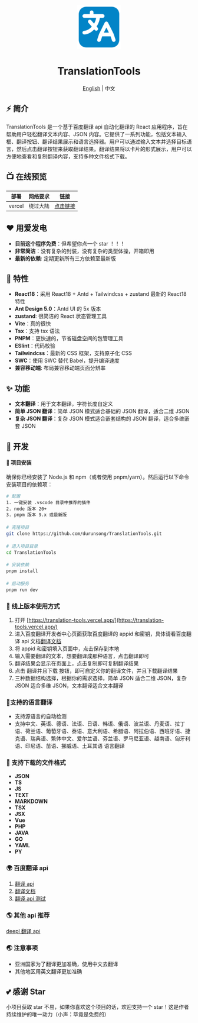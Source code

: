 <div align="center">
  <img alt="TranslationTools Logo" width="120" height="120" src="./public/logo.png">
  <h1>TranslationTools</h1>
  <span><a href="./README.EN.md">English</a> | 中文</span>
</div>

## ⚡ 简介

TranslationTools 是一个基于百度翻译 api 自动化翻译的 React 应用程序，旨在帮助用户轻松翻译文本内容、JSON 内容。它提供了一系列功能，包括文本输入框、翻译按钮、翻译结果展示和语言选择器。用户可以通过输入文本并选择目标语言，然后点击翻译按钮来获取翻译结果。翻译结果将以卡片的形式展示，用户可以方便地查看和复制翻译内容，支持多种文件格式下载。

## 📺 在线预览

| 部署   | 网络要求 | 链接                                              |
| ------ | -------- | ------------------------------------------------- |
| vercel | 绕过大陆 | [点击链接](https://translation-tools.vercel.app/) |

## ❤️ 用爱发电

- **目前这个程序免费**：但希望你点一个 star ！！！
- **非常简洁**：没有复杂的封装，没有复杂的类型体操，开箱即用
- **最新的依赖**: 定期更新所有三方依赖至最新版

## 🧭 特性

- **React18**：采用 React18 + Antd + Tailwindcss + zustand 最新的 React18 特性
- **Ant Design 5.0**：Antd UI 的 5x 版本
- **zustand**: 很简洁的 React 状态管理工具
- **Vite**：真的很快
- **Tsx**：支持 tsx 语法
- **PNPM**：更快速的，节省磁盘空间的包管理工具
- **ESlint**：代码校验
- **Tailwindcss**：最新的 CSS 框架，支持原子化 CSS
- **SWC**：使用 SWC 替代 Babel，提升编译速度
- **兼容移动端**: 布局兼容移动端页面分辨率

## ✨ 功能

- **文本翻译**：用于文本翻译，字符长度自定义
- **简单 JSON 翻译**：简单 JSON 模式适合基础的 JSON 翻译，适合二维 JSON
- **复杂 JSON 翻译**：复杂 JSON 模式适合嵌套结构的 JSON 翻译，适合多维嵌套 JSON

## 🚀 开发

#### 🍇 项目安装

确保你已经安装了 Node.js 和 npm（或者使用 pnpm/yarn）。然后运行以下命令安装项目的依赖项：

```bash
# 配置
1. 一键安装 .vscode 目录中推荐的插件
2. node 版本 20+
3. pnpm 版本 9.x 或最新版

# 克隆项目
git clone https://github.com/durunsong/TranslationTools.git

# 进入项目目录
cd TranslationTools

# 安装依赖
pnpm install

# 启动服务
pnpm run dev
```

### 🥭 线上版本使用方式

1. 打开 [https://translation-tools.vercel.app/](https://translation-tools.vercel.app/)
2. 进入百度翻译开发者中心页面获取百度翻译的 appid 和密钥，具体请看百度翻译 api 文档[翻译文档](https://api.fanyi.baidu.com/doc/21)
3. 将 appid 和密钥填入页面中，点击保存到本地
4. 输入需要翻译的文本，想要翻译成那种语言，点击翻译即可
5. 翻译结果会显示在页面上，点击复制即可复制翻译结果
6. 点击 翻译并且下载 按钮，即可自定义你的翻译文件，并且下载翻译结果
7. 三种数据结构选择，根据你的需求选择，简单 JSON 适合二维 JSON，复杂 JSON 适合多维 JSON，文本翻译适合文本翻译

### 🍄支持的语言翻译

- 支持源语言的自动检测
- 支持中文、英语、德语、法语、日语、韩语、俄语、波兰语、丹麦语、拉丁语、荷兰语、葡萄牙语、泰语、意大利语、希腊语、阿拉伯语、西班牙语、捷克语、瑞典语、繁体中文、爱尔兰语、芬兰语、罗马尼亚语、越南语、匈牙利语、印尼语、苗语、挪威语、土耳其语 语言翻译

### 🍅 支持下载的文件格式

- **JSON**
- **TS**
- **JS**
- **TEXT**
- **MARKDOWN**
- **TSX**
- **JSX**
- **Vue**
- **PHP**
- **JAVA**
- **GO**
- **YAML**
- **PY**

### 🌍 百度翻译 api

1. [翻译 api](https://fanyi-api.baidu.com/api/trans/vip/translate)
2. [翻译文档](https://api.fanyi.baidu.com/doc/21)
3. [翻译 api 测试](https://fanyi-api.baidu.com/api/trans/product/index)

### 🌎 其他 api 推荐

[deepl 翻译 api](https://www.deepl.com/zh/products/api)

### 🌏 注意事项

- 亚洲国家为了翻译更加准确，使用中文去翻译
- 其他地区用英文翻译更加准确

## 💕 感谢 Star

小项目获取 star 不易，如果你喜欢这个项目的话，欢迎支持一个 star！这是作者持续维护的唯一动力（小声：毕竟是免费的）

